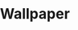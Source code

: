 # Wallpaper
<!DOCTYPE html>
<html lang="en">
<head>
  <meta charset="UTF-8" />
  <meta name="viewport" content="width=device-width, initial-scale=1.0"/>
  <title>Hidden Controls Gradient</title>
  <style>
    body, html {
      margin: 0;
      padding: 0;
      height: 100%;
      overflow: hidden;
    }

    .gradient {
      width: 100vw;
      height: 100vh;
      background: radial-gradient(circle, rgba(102,166,255,1) 0%, white 100%);
      transition: background 0.5s ease;
      display: flex;
      justify-content: center;
      align-items: center;
      position: relative;
    }

    .controls {
      opacity: 0;
      transition: opacity 0.5s;
      pointer-events: none;
    }

    .controls.show {
      opacity: 1;
      pointer-events: auto;
    }

    button, input {
      font-size: 14px;
      border-radius: 8px;
      border: 2px solid #aaa;
      padding: 6px 12px;
      transition: background 0.3s;
    }

    #colorBtn {
      position: absolute;
      bottom: 40px;
    }

    #styleBtn {
      position: absolute;
      top: 10px;
      left: 10px;
      font-size: 12px;
    }

    #colorInput {
      position: absolute;
      top: 10px;
      left: 120px;
      font-size: 14px;
    }

    button:hover, input:hover {
      background-color: #f0f0f0;
    }
  </style>
</head>
<body>
  <div class="gradient" id="gradient" ondblclick="toggleControls()">
    <div class="controls" id="controls">
      <button id="colorBtn" onclick="changeGradientColor()">Change Color</button>
      <button id="styleBtn" onclick="toggleGradientType()">Toggle Style</button>
      <input id="colorInput" type="text" placeholder="Enter color" />
    </div>
  </div>

  <script>
    let currentGradientType = 'radial';

    function getRandomColor() {
      const r = Math.floor(Math.random() * 256);
      const g = Math.floor(Math.random() * 256);
      const b = Math.floor(Math.random() * 256);
      return `rgba(${r}, ${g}, ${b}, 1)`;
    }

    function applyGradient(color) {
      const gradientDiv = document.getElementById('gradient');
      if (currentGradientType === 'radial') {
        gradientDiv.style.background = `radial-gradient(circle, ${color} 0%, white 100%)`;
      } else {
        gradientDiv.style.background = `linear-gradient(to bottom right, ${color}, white)`;
      }
    }

    function changeGradientColor() {
      const color = getRandomColor();
      applyGradient(color);
    }

    function toggleGradientType() {
      currentGradientType = currentGradientType === 'radial' ? 'linear' : 'radial';
      const inputColor = document.getElementById('colorInput').value || getRandomColor();
      applyGradient(inputColor);
    }

    function toggleControls() {
      const controls = document.getElementById('controls');
      controls.classList.toggle('show');
    }

    document.getElementById('colorInput').addEventListener('change', () => {
      const color = document.getElementById('colorInput').value;
      if (color.trim() !== '') {
        applyGradient(color);
      }
    });
  </script>
</body>
</html>
